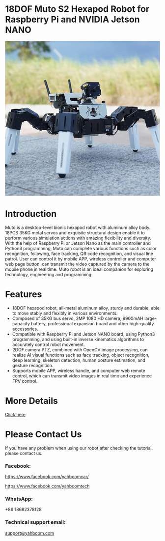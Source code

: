 # 18DOF Muto S2 Hexapod Robot for Raspberry Pi and NVIDIA Jetson NANO
![](https://github.com/YahboomTechnology/Muto-S2/blob/main/Muto_S2_Robot.jpg)
# Introduction
Muto is a desktop-level bionic hexapod robot with aluminum alloy body. 18PCS 35KG metal servos and exquisite structural design enable it to perform various simulation actions with amazing flexibility and diversity. With the help of Raspberry Pi or Jetson Nano as the main controller and Python3 programming, Muto can complete various functions such as color recognition, following, face tracking, QR code recognition, and visual line patrol. User can control it by mobile APP, wireless controller and computer web page button, can transmit the video captured by the camera to the mobile phone in real time. Muto robot is an ideal companion for exploring technology, engineering and programming.
# Features
* 18DOF hexapod robot, all-metal aluminum alloy, sturdy and durable, able to move stably and flexibly in various environments.
* Composed of 35KG bus servo, 2MP 1080 HD camera, 9900mAH large-capacity battery, professional expansion board and other high-quality accessories.
* Compatible with Raspberry Pi and Jetson NANO board, using Python3 programming, and using built-in inverse kinematics algorithms to accurately control robot movement.
* 2DOF camera PTZ, combined with OpenCV image processing, can realize AI visual functions such as face tracking, object recognition, deep learning, skeleton detection, human posture estimation, and gesture recognition.
* Supports mobile APP, wireless handle, and computer web remote control, which can transmit video images in real time and experience FPV control.

# More Details
[Click here](https://category.yahboom.net/products/muto-s2)

# Please Contact Us
If you have any problem when using our robot after checking the tutorial, please contact us.

### Facebook: 
https://www.facebook.com/yahboomcar/ 
  
https://www.facebook.com/yahboomtech
### WhatsApp:
+86 18682378128

### Technical support email: 
support@yahboom.com

